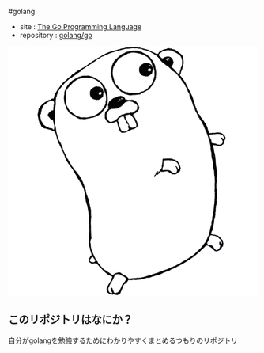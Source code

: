 #golang
- site : [The Go Programming Language](http://golang.org/)
- repository : [golang/go](https://github.com/golang/go)

![a](images/gopherbw.png)

## このリポジトリはなにか？
自分がgolangを勉強するためにわかりやすくまとめるつもりのリポジトリ
